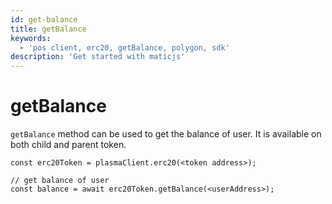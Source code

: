 ```yaml
---
id: get-balance
title: getBalance
keywords:
  - 'pos client, erc20, getBalance, polygon, sdk'
description: 'Get started with maticjs'
---
```


# getBalance

`getBalance` method can be used to get the balance of user. It is available on both child and parent token.

```
const erc20Token = plasmaClient.erc20(<token address>);

// get balance of user
const balance = await erc20Token.getBalance(<userAddress>);
```
